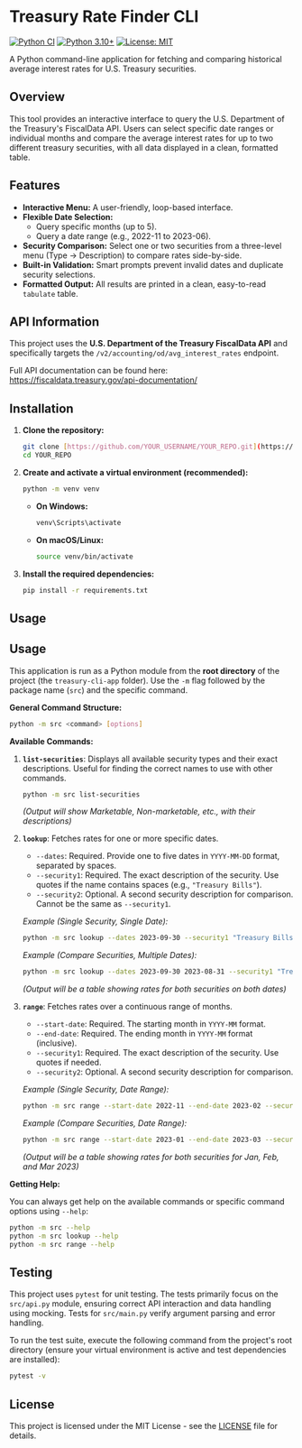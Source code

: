 # Treasury Rate Finder CLI

[![Python CI](https://github.com/chuck-w-moore/treasury-cli-app/actions/workflows/tests.yml/badge.svg)](https://github.com/chuck-w-moore/treasury-cli-app/actions)
[![Python 3.10+](https://img.shields.io/badge/python-3.10+-blue.svg)](https://www.python.org/downloads/release/python-3100/)
[![License: MIT](https://img.shields.io/badge/License-MIT-yellow.svg)](https://opensource.org/licenses/MIT)

A Python command-line application for fetching and comparing historical average interest rates for U.S. Treasury securities.

## Overview

This tool provides an interactive interface to query the U.S. Department of the Treasury's FiscalData API. Users can select specific date ranges or individual months and compare the average interest rates for up to two different treasury securities, with all data displayed in a clean, formatted table.

## Features

* **Interactive Menu:** A user-friendly, loop-based interface.
* **Flexible Date Selection:**
    * Query specific months (up to 5).
    * Query a date range (e.g., 2022-11 to 2023-06).
* **Security Comparison:** Select one or two securities from a three-level menu (Type -> Description) to compare rates side-by-side.
* **Built-in Validation:** Smart prompts prevent invalid dates and duplicate security selections.
* **Formatted Output:** All results are printed in a clean, easy-to-read `tabulate` table.

## API Information

This project uses the **U.S. Department of the Treasury FiscalData API** and specifically targets the `/v2/accounting/od/avg_interest_rates` endpoint.

Full API documentation can be found here: <https://fiscaldata.treasury.gov/api-documentation/>

## Installation

1.  **Clone the repository:**
    ```bash
    git clone [https://github.com/YOUR_USERNAME/YOUR_REPO.git](https://github.com/YOUR_USERNAME/YOUR_REPO.git)
    cd YOUR_REPO
    ```

2.  **Create and activate a virtual environment (recommended):**
    ```bash
    python -m venv venv
    ```
    * **On Windows:**
        ```bash
        venv\Scripts\activate
        ```
    * **On macOS/Linux:**
        ```bash
        source venv/bin/activate
        ```

3.  **Install the required dependencies:**
    ```bash
    pip install -r requirements.txt
    ```

## Usage

## Usage

This application is run as a Python module from the **root directory** of the project (the `treasury-cli-app` folder). Use the `-m` flag followed by the package name (`src`) and the specific command.

**General Command Structure:**

```bash
python -m src <command> [options]
```

**Available Commands:**

1.  **`list-securities`**: Displays all available security types and their exact descriptions. Useful for finding the correct names to use with other commands.
    ```bash
    python -m src list-securities
    ```
    *(Output will show Marketable, Non-marketable, etc., with their descriptions)*

2.  **`lookup`**: Fetches rates for one or more specific dates.
    * `--dates`: Required. Provide one to five dates in `YYYY-MM-DD` format, separated by spaces.
    * `--security1`: Required. The exact description of the security. Use quotes if the name contains spaces (e.g., `"Treasury Bills"`).
    * `--security2`: Optional. A second security description for comparison. Cannot be the same as `--security1`.

    *Example (Single Security, Single Date):*
    ```bash
    python -m src lookup --dates 2023-09-30 --security1 "Treasury Bills"
    ```

    *Example (Compare Securities, Multiple Dates):*
    ```bash
    python -m src lookup --dates 2023-09-30 2023-08-31 --security1 "Treasury Notes" --security2 "Treasury Bonds"
    ```
    *(Output will be a table showing rates for both securities on both dates)*

3.  **`range`**: Fetches rates over a continuous range of months.
    * `--start-date`: Required. The starting month in `YYYY-MM` format.
    * `--end-date`: Required. The ending month in `YYYY-MM` format (inclusive).
    * `--security1`: Required. The exact description of the security. Use quotes if needed.
    * `--security2`: Optional. A second security description for comparison.

    *Example (Single Security, Date Range):*
    ```bash
    python -m src range --start-date 2022-11 --end-date 2023-02 --security1 "Total Marketable"
    ```

    *Example (Compare Securities, Date Range):*
    ```bash
    python -m src range --start-date 2023-01 --end-date 2023-03 --security1 "Treasury Bills" --security2 "Federal Financing Bank"
    ```
    *(Output will be a table showing rates for both securities for Jan, Feb, and Mar 2023)*

**Getting Help:**

You can always get help on the available commands or specific command options using `--help`:

```bash
python -m src --help
python -m src lookup --help
python -m src range --help
```

## Testing

This project uses `pytest` for unit testing. The tests primarily focus on the `src/api.py` module, ensuring correct API interaction and data handling using mocking. Tests for `src/main.py` verify argument parsing and error handling.

To run the test suite, execute the following command from the project's root directory (ensure your virtual environment is active and test dependencies are installed):

```bash
pytest -v
```

## License

This project is licensed under the MIT License - see the [LICENSE](LICENSE) file for details.